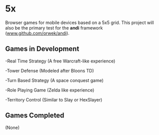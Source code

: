 5x
==

Browser games for mobile devices based on a 5x5 grid.
This project will also be the primary test for the **andi** framework (www.github.com/orwek/andi).


Games in Development
--

-Real Time Strategy (A free Warcraft-like experience)

-Tower Defense (Modeled after Bloons TD)

-Turn Based Strategy (A space conquest game)

-Role Playing Game (Zelda like experience)

-Territory Control (Similar to Slay or HexSlayer)

Games Completed
--

(None)


